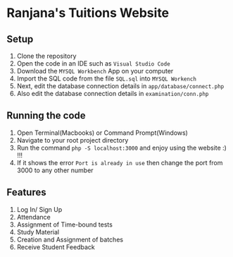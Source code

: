# **Ranjana's Tuitions Website**

## **Setup**
1. Clone the repository
2. Open the code in an IDE such as `Visual Studio Code`
3. Download the `MYSQL Workbench` App on your computer
4. Import the SQL code from the file `SQL.sql` into `MYSQL Workench`
5. Next, edit the database connection details in `app/database/connect.php`
6. Also edit the database connection details in `examination/conn.php`

## **Running the code**
1. Open Terminal(Macbooks) or Command Prompt(Windows)
2. Navigate to your root project directory
3. Run the command `php -S localhost:3000` and enjoy using the website :) !!!
4. If it shows the error `Port is already in use` then change the port from 3000 to any other number

## **Features**
1. Log In/ Sign Up
2. Attendance
3. Assignment of Time-bound tests
4. Study Material
5. Creation and Assignment of batches
6. Receive Student Feedback
